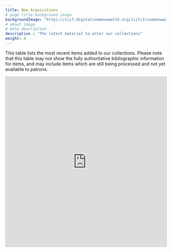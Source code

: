 ```yaml
---
title: New Acquisitions
# page title background image
backgroundImage: "https://iiif.digitalcommonwealth.org/iiif/2/commonwealth:3f463366g/1292,3248,8404,3417/1200,/0/default.jpg"
# about image
# meta description
description : "The latest material to enter our collections"
weight: 4
---
```


This table lists the most recent items added to our collections. Please note that this table may not show the fully authoritative bibliographic information for items, and may include items which are still being processed and not yet available to patrons.

<iframe class="airtable-embed" src="https://airtable.com/embed/shr0RgG4AfpROgnqH?backgroundColor=green&viewControls=on" frameborder="0" onmousewheel="" width="100%" height="533" style="background: transparent; border: 1px solid #ccc;"></iframe>
